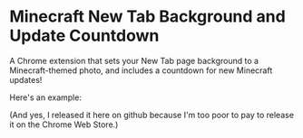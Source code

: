 # Minecraft New Tab Background and Update Countdown

A Chrome extension that sets your New Tab page background to a Minecraft-themed photo, and includes a countdown for new Minecraft updates!

Here's an example:
<img src="">

(And yes, I released it here on github because I'm too poor to pay to release it on the Chrome Web Store.)
